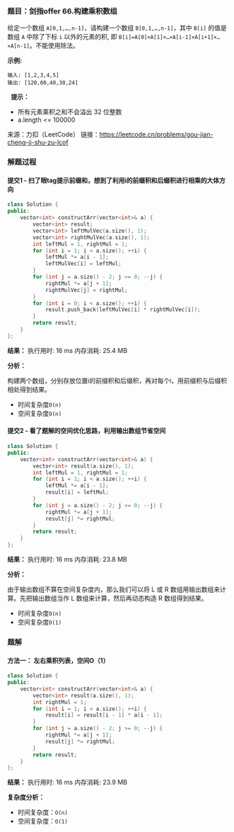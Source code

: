 ### 题目：剑指offer 66.构建乘积数组
给定一个数组 `A[0,1,…,n-1]`，请构建一个数组 `B[0,1,…,n-1]`，其中 `B[i]` 的值是数组 `A` 中除了下标 `i` 以外的元素的积, 
即 `B[i]=A[0]×A[1]×…×A[i-1]×A[i+1]×…×A[n-1]`。不能使用除法。

**示例:**
```
输入: [1,2,3,4,5]
输出: [120,60,40,30,24]
```
 
**提示：**
- 所有元素乘积之和不会溢出 32 位整数
- a.length <= 100000

来源：力扣（LeetCode）
链接：https://leetcode.cn/problems/gou-jian-cheng-ji-shu-zu-lcof

### 解题过程
#### 提交1 - 扫了眼tag提示前缀和，想到了利用i的前缀积和后缀积进行相乘的大体方向
```C++
class Solution {
public:
    vector<int> constructArr(vector<int>& a) {
        vector<int> result;
        vector<int> leftMulVec(a.size(), 1);
        vector<int> rightMulVec(a.size(), 1);
        int leftMul = 1, rightMul = 1;
        for (int i = 1; i < a.size(); ++i) {
            leftMul *= a[i - 1];
            leftMulVec[i] = leftMul;
        }
        for (int j = a.size() - 2; j >= 0; --j) {
            rightMul *= a[j + 1];
            rightMulVec[j] = rightMul;
        }
        for (int i = 0; i < a.size(); ++i) {
            result.push_back(leftMulVec[i] * rightMulVec[i]);
        }
        return result;
    }
};
```
**结果：** 执行用时: 16 ms         内存消耗: 25.4 MB

**分析：**

构建两个数组，分别存放位置i的前缀积和后缀积，再对每个i，用前缀积与后缀积相处得到结果。
- 时间复杂度`O(n)`
- 空间复杂度`O(n)`


#### 提交2 - 看了题解的空间优化思路，利用输出数组节省空间
```C++
class Solution {
public:
    vector<int> constructArr(vector<int>& a) {
        vector<int> result(a.size(), 1);
        int leftMul = 1, rightMul = 1;
        for (int i = 1; i < a.size(); ++i) {
            leftMul *= a[i - 1];
            result[i] = leftMul;
        }
        for (int j = a.size() - 2; j >= 0; --j) {
            rightMul *= a[j + 1];
            result[j] *= rightMul;
        }
        return result;
    }
};

```
**结果：** 执行用时: 16 ms         内存消耗: 23.8 MB

**分析：**

由于输出数组不算在空间复杂度内，那么我们可以将 L 或 R 数组用输出数组来计算。先把输出数组当作 L 数组来计算，然后再动态构造 R 数组得到结果。

- 时间复杂度`O(n)`
- 空间复杂度`O(1)`

### 题解
#### 方法一： 左右乘积列表，空间O（1）
```C++
class Solution {
public:
    vector<int> constructArr(vector<int>& a) {
        vector<int> result(a.size(), 1);
        int rightMul = 1;
        for (int i = 1; i < a.size(); ++i) {
            result[i] = result[i - 1] * a[i - 1];
        }
        for (int j = a.size() - 2; j >= 0; --j) {
            rightMul *= a[j + 1];
            result[j] *= rightMul;
        }
        return result;
    }
};

```
**结果：** 执行用时: 16 ms            内存消耗: 23.9 MB

**复杂度分析：**
- 时间复杂度：`O(n)`
- 空间复杂度：`O(1)`
